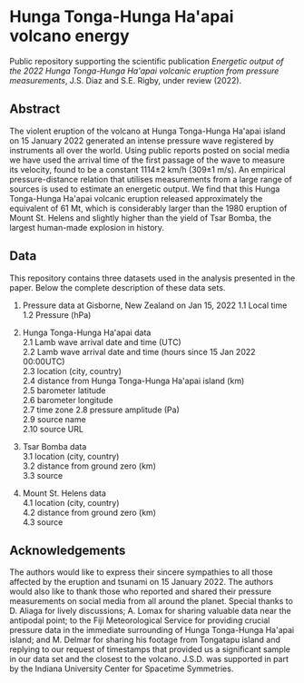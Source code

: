 # Hunga Tonga-Hunga Ha'apai volcano energy
Public repository supporting the scientific publication *Energetic output of the 2022 Hunga Tonga-Hunga Ha'apai volcanic eruption from pressure measurements*, J.S. Diaz and S.E. Rigby, under review (2022).

## Abstract
The violent eruption of the volcano at Hunga Tonga-Hunga Ha'apai island on 15 January 2022 generated an intense pressure wave registered by instruments all over the world.
Using public reports posted on social media we have used the arrival time of the first passage of the wave to measure its velocity, found to be a constant 1114&#177;2 km/h (309&#177;1 m/s).
An empirical pressure-distance relation that utilises measurements from a large range of sources is used to estimate an energetic output. We find that this Hunga Tonga-Hunga Ha'apai volcanic eruption released approximately the equivalent of 61 Mt, which is considerably larger than the 1980 eruption of Mount St. Helens and slightly higher than the yield of Tsar Bomba, the largest human-made explosion in history.

## Data

This repository contains three datasets used in the analysis presented in the paper. Below the complete description of these data sets.

 1. Pressure data at Gisborne, New Zealand on Jan 15, 2022
   1.1 Local time  
   1.2 Pressure (hPa) 

 2. Hunga Tonga-Hunga Ha'apai data  
   2.1 Lamb wave arrival date and time (UTC)  
   2.2 Lamb wave arrival date and time (hours since 15 Jan 2022 00:00UTC)  
   2.3 location (city, country)  
   2.4 distance from Hunga Tonga-Hunga Ha'apai island (km)  
   2.5 barometer latitude  
   2.6 barometer longitude  
   2.7 time zone
   2.8 pressure amplitude (Pa)  
   2.9 source name  
   2.10 source URL  
 3. Tsar Bomba data  
  3.1 location (city, country)  
  3.2 distance from ground zero (km)  
  3.3 source  
 4. Mount St. Helens data  
  4.1 location (city, country)  
  4.2 distance from ground zero (km)  
  4.3 source  




## Acknowledgements
The authors would like to express their sincere sympathies to all those affected by the eruption and tsunami on 15 January 2022. The authors would also like to thank those who reported and shared their pressure measurements on social media from all around the planet.
		Special thanks to D. Aliaga for lively discussions; A. Lomax for sharing valuable data near the antipodal point; to the Fiji Meteorological Service for providing crucial pressure data in the immediate surrounding of Hunga Tonga-Hunga Ha'apai island; and M. Delmar for sharing his footage from Tongatapu island and replying to our request of timestamps that provided us a significant sample in our data set and the closest to the volcano. 
		J.S.D. was supported in part by the Indiana University Center for Spacetime Symmetries.
